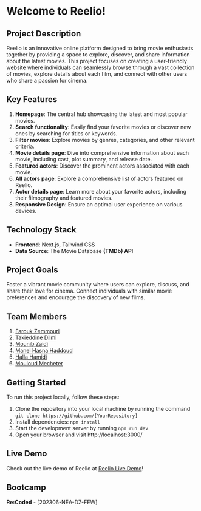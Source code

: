 # Welcome to Reelio!

## Project Description

Reelio is an innovative online platform designed to bring movie enthusiasts together by providing a space to explore, discover, and share information about the latest movies. This project focuses on creating a user-friendly website where individuals can seamlessly browse through a vast collection of movies, explore details about each film, and connect with other users who share a passion for cinema.

## Key Features

1. **Homepage**: The central hub showcasing the latest and most popular movies.
3. **Search functionality**: Easily find your favorite movies or discover new ones by searching for titles or keywords.
4. **Filter movies**: Explore movies by genres, categories, and other relevant criteria.
5. **Movie details page**: Dive into comprehensive information about each movie, including cast, plot summary, and release date.
6. **Featured actors**: Discover the prominent actors associated with each movie.
7. **All actors page**: Explore a comprehensive list of actors featured on Reelio.
8. **Actor details page**: Learn more about your favorite actors, including their filmography and featured movies.
9. **Responsive Design**: Ensure an optimal user experience on various devices.

## Technology Stack

- **Frontend**: Next.js, Tailwind CSS
- **Data Source**: The Movie Database **(TMDb) API**

## Project Goals

Foster a vibrant movie community where users can explore, discuss, and share their love for cinema. Connect individuals with similar movie preferences and encourage the discovery of new films.

## Team Members

1. [Farouk Zemmouri](https://github.com/farouk26)
2. [Takieddine Dilmi](https://github.com/takidilmi)
3. [Mounib Zaidi](https://github.com/mounibzaidi)
4. [Manel Hasna Haddoud](https://github.com/hasnahadd)
4. [Halla Hamidi](https://github.com/Halla24)
4. [Mouloud Mecheter](https://github.com/mouloud247)


## Getting Started

To run this project locally, follow these steps:

1. Clone the repository into your local machine by running the command `git clone https://github.com/[YourRepository]`
2. Install dependencies: `npm install`
3. Start the development server by running `npm run dev`
4. Open your browser and visit http://localhost:3000/

## Live Demo

Check out the live demo of Reelio at [Reelio Live Demo](movie-project-devsquad.vercel.app/)!


## Bootcamp

**Re:Coded** - [202306-NEA-DZ-FEW]
